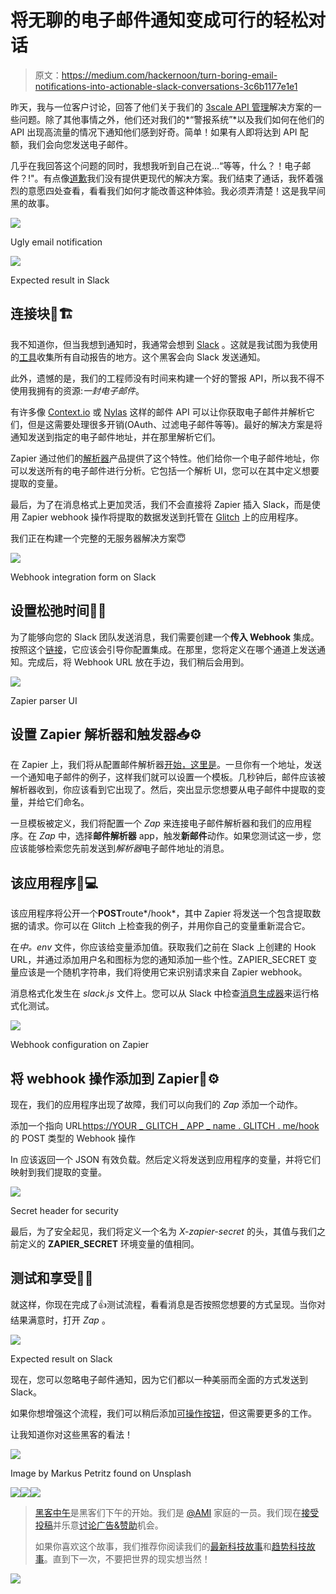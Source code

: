# 将无聊的电子邮件通知变成可行的轻松对话

> 原文：<https://medium.com/hackernoon/turn-boring-email-notifications-into-actionable-slack-conversations-3c6b1177e1e1>

昨天，我与一位客户讨论，回答了他们关于我们的 [3scale API 管理](http://3scale.net)解决方案的一些问题。除了其他事情之外，他们还对我们的*“警报系统”*以及我们如何在他们的 API 出现高流量的情况下通知他们感到好奇。简单！如果有人即将达到 API 配额，我们会向您发送电子邮件。

几乎在我回答这个问题的同时，我想我听到自己在说…“等等，什么？！电子邮件？!"。有点像[道歉](https://hackernoon.com/tagged/apologizing)我们没有提供更现代的解决方案。我们结束了通话，我怀着强烈的意愿四处查看，看看我们如何才能改善这种体验。我必须弄清楚！这是我早间黑的故事。

![](img/87f2c187175a5956b00ae23e228d03ea.png)

Ugly email notification

![](img/1eb1ed06c6cce47a4fb8c5191c4eaee1.png)

Expected result in Slack

## 连接块🔌🏗

我不知道你，但当我想到通知时，我通常会想到 [Slack](http://slack.com) 。这就是我试图为我使用的[工具](https://hackernoon.com/tagged/tools)收集所有自动报告的地方。这个黑客会向 Slack 发送通知。

此外，遗憾的是，我们的工程师没有时间来构建一个好的警报 API，所以我不得不使用我拥有的资源:*一封电子邮件*。

有许多像 [Context.io](http://context.io) 或 [Nylas](http://nylas.com) 这样的邮件 API 可以让你获取电子邮件并解析它们，但是这需要处理很多开销(OAuth、过滤电子邮件等等)。最好的解决方案是将通知发送到指定的电子邮件地址，并在那里解析它们。

Zapier 通过他们的[解析器](http://parser.zapier.com)产品提供了这个特性。他们给你一个电子邮件地址，你可以发送所有的电子邮件进行分析。它包括一个解析 UI，您可以在其中定义想要提取的变量。

最后，为了在消息格式上更加灵活，我们不会直接将 Zapier 插入 Slack，而是使用 Zapier webhook 操作将提取的数据发送到托管在 [Glitch](http://glitch.com) 上的应用程序。

我们正在构建一个完整的无服务器解决方案😇

![](img/3d85a7cbdba55eec14c31480e9cdc177.png)

Webhook integration form on Slack

## 设置松弛时间🤖💬

为了能够向您的 Slack 团队发送消息，我们需要创建一个**传入 Webhook** 集成。按照这个[链接](https://my.slack.com/services/new/incoming-webhook/)，它应该会引导你配置集成。在那里，您将定义在哪个通道上发送通知。完成后，将 Webhook URL 放在手边，我们稍后会用到。

![](img/744f190dbe85dabb4ecf25880ecfb692.png)

Zapier parser UI

## 设置 Zapier 解析器和触发器📥⚙️

在 Zapier 上，我们将从配置邮件解析器[开始，这里是](http://parser.zapier.com)。一旦你有一个地址，发送一个通知电子邮件的例子，这样我们就可以设置一个模板。几秒钟后，邮件应该被解析器收到，你应该看到它出现了。然后，突出显示您想要从电子邮件中提取的变量，并给它们命名。

一旦模板被定义，我们将配置一个 *Zap* 来连接电子邮件解析器和我们的应用程序。在 *Zap* 中，选择**邮件解析器** app，触发**新邮件**动作。如果您测试这一步，您应该能够检索您先前发送到*解析器*电子邮件地址的消息。

## 该应用程序🎏💻

该应用程序将公开一个**POST**route*/hook*，其中 Zapier 将发送一个包含提取数据的请求。你可以在 Glitch 上检查我的例子，并用你自己的变量重新混合它。

在*中。env* 文件，你应该给变量添加值。获取我们之前在 Slack 上创建的 Hook URL，并通过添加用户名和图标为您的通知添加一些个性。ZAPIER_SECRET 变量应该是一个随机字符串，我们将使用它来识别请求来自 Zapier webhook。

消息格式化发生在 *slack.js* 文件上。您可以从 Slack 中检查[消息生成器](https://api.slack.com/docs/messages/builder)来运行格式化测试。

![](img/ae9c0983c361a10c41ab380c1670844a.png)

Webhook configuration on Zapier

## 将 webhook 操作添加到 Zapier🎣⚙️

现在，我们的应用程序出现了故障，我们可以向我们的 *Zap* 添加一个动作。

添加一个指向 URL[https://YOUR _ GLITCH _ APP _ name . GLITCH . me/hook](https://YOUR_GLITCH_APP_NAME.glitch.me/hook)的 POST 类型的 Webhook 操作

In 应该返回一个 JSON 有效负载。然后定义将发送到应用程序的变量，并将它们映射到我们提取的变量。

![](img/defd84cf89a03061bfe85f95c3bf5955.png)

Secret header for security

最后，为了安全起见，我们将定义一个名为 *X-zapier-secret* 的头，其值与我们之前定义的 **ZAPIER_SECRET** 环境变量的值相同。

## 测试和享受🎉🎊

就这样，你现在完成了👍测试流程，看看消息是否按照您想要的方式呈现。当你对结果满意时，打开 *Zap* 。

![](img/707aa9b3d4df7a5f4eb56650205ed9f8.png)

Expected result on Slack

现在，您可以忽略电子邮件通知，因为它们都以一种美丽而全面的方式发送到 Slack。

如果你想增强这个流程，我们可以稍后添加[可操作按钮](https://api.slack.com/docs/message-buttons)，但这需要更多的工作。

让我知道你对这些黑客的看法！

![](img/b32d1cf0362615a67e47d52ffc0dc4fb.png)

Image by Markus Petritz found on Unsplash

[![](img/50ef4044ecd4e250b5d50f368b775d38.png)](http://bit.ly/HackernoonFB)[![](img/979d9a46439d5aebbdcdca574e21dc81.png)](https://goo.gl/k7XYbx)[![](img/2930ba6bd2c12218fdbbf7e02c8746ff.png)](https://goo.gl/4ofytp)

> [黑客中午](http://bit.ly/Hackernoon)是黑客们下午的开始。我们是 [@AMI](http://bit.ly/atAMIatAMI) 家庭的一员。我们现在[接受投稿](http://bit.ly/hackernoonsubmission)并乐意[讨论广告&赞助](mailto:partners@amipublications.com)机会。
> 
> 如果你喜欢这个故事，我们推荐你阅读我们的[最新科技故事](http://bit.ly/hackernoonlatestt)和[趋势科技故事](https://hackernoon.com/trending)。直到下一次，不要把世界的现实想当然！

![](img/be0ca55ba73a573dce11effb2ee80d56.png)